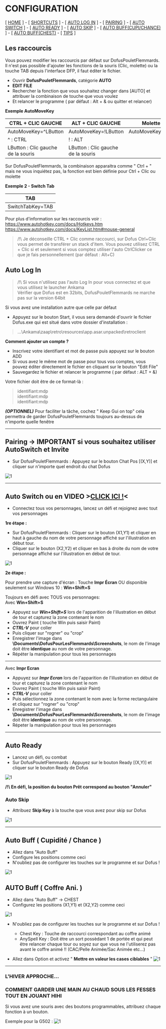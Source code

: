 

# CONFIGURATION

[ [HOME](README.md) ] - [ [SHORTCUTS](#raccourcis) ] - [ [AUTO LOG IN](#autologin) ] - [ [PAIRING](#pairing) ] - [ [AUTO SWITCH](#autoswitch) ] - 
[ [AUTO READY](#autoready) ] -  [ [AUTO SKIP](#autoskip) ] - [ [AUTO BUFF(CUPI/CHANCE)](#autobuff) ] - [ [AUTO BUFF(CHEST)](#chest) - [ [TIPS](#tips) ] 

## Les raccourcis<a name="raccourcis"></a>

Vous pouvez modifier les raccourcis par défaut sur DofusPouletFlemmards.
Il n'est pas possible d'ajouter les fonctions de la souris (Clic, molette) ou la touche TAB depuis l'interface DFP, il faut éditer le fichier.


- Ouvrir **DofusPouletFlemmards**, catégorie **AUTO**
- **EDIT FILE**
- Rechercher la fonction que vous souhaitez changer dans [AUTO] et attribuer la combinaison de touche que vous voulez
- Et relancer le programme ( par défaut : Alt + & ou quitter et relancer)

**Exemple AutoMoveKey**

| CTRL + CLIC GAUCHE                 	| ALT + CLIC GAUCHE                  	| Molette haut        	|
|------------------------------------	|------------------------------------	|---------------------	|
| AutoMoveKey=^LButton               	| AutoMoveKey=!LButton               	| AutoMoveKey=WheelUp 	|
| ^ : CTRL                           	| ! : ALT                            	|                     	|
| LButton : Clic gauche de la souris 	| LButton : Clic gauche de la souris 	|                     	|

Sur DofusPouletFlemmards, la combinaison apparaitra comme " Ctrl + " mais ne vous inquiétez pas, la fonction est bien définie pour Ctrl + Clic ou molette 

**Exemple 2 - Switch Tab**<a name="tab"></a>

| TAB                	| 
|------------------------------------	|
| SwitchTabKey=TAB               	|


Pour plus d'information sur les raccourcis voir :   
https://www.autohotkey.com/docs/Hotkeys.htm  
https://www.autohotkey.com/docs/KeyList.htm#mouse-general  

> /!\ Je déconseille CTRL + Clic comme raccourci, sur Dofus Ctrl+Clic vous permet de transférer un stack d'item.
Vous pouvez utilisez CTRL + Clic si et seulement si vous comptez utiliser l'auto CtrlClicker ce que je fais personnellement (par défaut : Alt+C)


## Auto Log In<a name="autologin"></a>

> /!\ Si vous n'utilisez pas l'auto Log In pour vous connectez et que vous utilisez le launcher Ankama      
>Vérifier que Dofus est en 32bits, DofusPouletFlemmards ne marche pas sur la version 64bit 

Si vous avez une installation autre que celle par défaut
- Appuyez sur le bouton Start, il vous sera demandé d'ouvrir le fichier Dofus.exe qui est situé dans votre dossier d'installation :
>...\Ankama\zaap\retro\resources\app.asar.unpacked\retroclient

**Comment ajouter un compte ?**
- Inscrivez votre identifiant et mot de passe puis appuyez sur le bouton ADD
- Si vous avez le même mot de passe pour tous vos comptes, vous pouvez éditer directement le fichier en cliquant sur le bouton "Edit File"
- Sauvegardez le fichier et relancer le programme ( par défaut : ALT + &)

Votre fichier doit être de ce format-là :

>identifiant:mdp   
>identifiant:mdp   
>identifiant:mdp  

_**(OPTIONNEL)**_ Pour faciliter la tâche, cochez " Keep Gui on top" cela permettra de garder DofusPouletFlemmards toujours au-dessus de n'importe quelle fenêtre 

___

## Pairing -> IMPORTANT si vous souhaitez utiliser AutoSwitch et Invite <a name="pairing"></a>

- Sur DofusPouletFlemmards : Appuyez sur le bouton Chat Pos [(X,Y)] et cliquer sur n'importe quel endroit du chat Dofus

![1](https://i.imgur.com/WabGtYn.png)

___

## Auto Switch<a name="autoswitch"></a> ou en VIDEO >[CLICK ICI !](https://www.youtube.com/watch?v=C-uG38r7FlI)<


- Connectez tous vos personnages, lancez un défi et rejoignez avec tout vos personnages

**1re étape :**
- Sur DofusPouletFlemmards : Cliquer sur le bouton (X1,Y1) et cliquer en haut à gauche du nom de votre personnage affiché sur l'illustration en début tour.
- Cliquer sur le bouton (X2,Y2) et cliquer en bas à droite du nom de votre personnage affiché sur l'illustration en début de tour.

![1](https://i.imgur.com/Qxqme01.png)

**2e étape :** 

Pour prendre une capture d'écran : 
Touche **Impr Écran** OU disponible seulement sur Windows 10 : **Win+Shift+S**

Toujours en défi avec TOUS vos personnages:  
Avec **Win+Shift+S**
- Appuyez sur _**Win+Shift+S**_ lors de l'apparition de l'illustration en début de tour et capturez la zone contenant le nom
- Ouvrez Paint ( touche Win puis saisir Paint) 
- _**CTRL-V**_ pour coller
- Puis cliquer sur "rogner" ou "crop"
- Enregistrer l'image dans **\Documents\DofusPourLesFlemmards\Screenshots**, le nom de l'image doit être **identique** au nom de votre personnage. 
- Répéter la manipulation pour tous les personnages

___

Avec **Impr Ecran**
- Appuyez sur _**Impr Ecran**_ lors de l'apparition de l'illustration en début de tour et capturez la zone contenant le nom
- Ouvrez Paint ( touche Win puis saisir Paint) 
- _**CTRL-V**_ pour coller
- Puis sélectionnez la zone contenant le nom avec la forme rectangulaire et cliquez sur "rogner" ou "crop"
- Enregistrer l'image dans **\Documents\DofusPourLesFlemmards\Screenshots**, le nom de l'image doit être **identique** au nom de votre personnage. 
- Répeter la manipulation pour tous les personnages

___

## Auto Ready<a name="autoready"></a>

- Lancez un défi, ou combat
- Sur DofusPouletFlemmards : Appuyez sur le bouton Ready [(X,Y)] et cliquer sur le bouton Ready de Dofus

![1](https://i.imgur.com/ue8pKTs.png)

**/!\ En défi, la position du bouton Prêt correspond au bouton "Annuler"**

### Auto Skip<a name="autoskip"></a>

- Attribuez **Skip Key** à la touche que vous avez pour skip sur Dofus 

![1](https://i.imgur.com/yigvyog.png)

___

## Auto Buff ( Cupidité / Chance )<a name="autobuff"></a>

- Allez dans "Auto Buff"
- Configure les positions comme ceci
- N'oubliez pas de configurer les touches sur le programme et sur Dofus ! 

![1](https://i.imgur.com/zMmBeEF.png)

## AUTO Buff ( Coffre Ani. ) <a name="chest"></a>

- Allez dans "Auto Buff" -> CHEST 
- Configurez les positions (X1,Y1) et (X2,Y2) comme ceci

![1](https://i.imgur.com/AHjjBZZ.png)

- N'oubliez pas de configurer les touches sur le programme et sur Dofus ! 
   * Chest Key : Touche de raccourci correspondant au coffre animé
   * AnySpell Key : Doit être un sort possèdant 1 de portée et qui peut être relancer chaque tour ou soyez sur que vous ne l'utiliserez pas avant le coffre animé !! (CAC/Pelle Animée/Sac Animée etc...)
 
- Allez dans Option et activez " **Mettre en valeur les cases ciblables** "
![1](https://i.imgur.com/pPmUlFD.png)

___

### L'HIVER APPROCHE...  <a name="tips"></a>
### COMMENT GARDER UNE MAIN AU CHAUD SOUS LES FESSES TOUT EN JOUANT HIHI 

Si vous avez une souris avec des boutons programmables, attribuez chaque fonction à un bouton.  

Exemple pour la G502 :
![1](https://imgur.com/Fsgapak.png)

